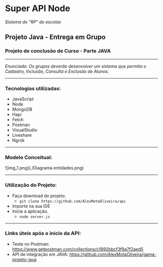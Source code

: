

# Super API Node
*Sistema de "RP" de escolas*

## Projeto Java - Entrega em Grupo
### Projeto de conclusão de Curso - Parte JAVA
* * * *

*Enunciado: Os grupos deverão desenvolver um sistema que permita o Cadastro, Inclusão, Consulta e Exclusão de Alunos.*
* * * *

### Tecnologias utilizadas:
* JavaScript
* Node
* MongoDB
* Hapi
* Fetch
* Postman
* VisualStudio
* Liveshare
* Ngrok

* * * *
### Modelo Conceitual:

![img_1.png](./Diagrama entidades.png)

* * * *
### Utilização do Projeto:
* Faça download do projeto:
    * `git clone https://github.com/AlexMotaOliveira/api`
* Importe na sua IDE
* Inicie a aplicação.
	* `node server.js`
* * * *

### Links úteis após o inicio da API:

* Teste no Postman: https://www.getpostman.com/collections/c1892bbcf3f9a7f2aed5
* API de integração em JAVA: https://github.com/AlexMotaOliveira/gama-projeto-java
